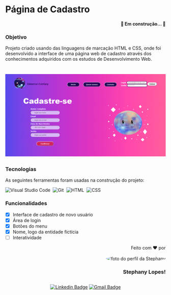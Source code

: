 # Página de Cadastro

<h4 align="right"> 
	🚧  Em construção...  🚧
</h4>

### Objetivo

<p> Projeto criado usando das linguagens de marcação HTML e CSS, onde foi desenvolvido a interface de uma página web de cadastro através dos conhecimentos adquiridos com os estudos de Desenvolvimento Web. </p>

##
<h1 align="center">
  <img alt="interface de um site Web de cadastro de novos usuarios" title="example" src="https://github.com/stpn-lopes/pagina_cadastro/blob/master/img/example.png?raw=true" />
</h1>

### Tecnologias

As seguintes ferramentas foram usadas na construção do projeto:

 ![Visual Studio Code](https://img.shields.io/badge/-Visual%20Studio%20Code-000080?style=for-the-badge&logo=visual-studio-code&logoColor=00CED1&labelColor=1f004e&color=483D8B)&nbsp; 
 ![Git](https://img.shields.io/badge/-Git-000080?style=for-the-badge&logo=git&logoColor=00CED1&labelColor=1f004e&color=483D8B)&nbsp;
 ![HTML](https://img.shields.io/badge/-HTML-000080?style=for-the-badge&logo=html5&logoColor=00CED1&labelColor=1f004e&color=483D8B)&nbsp;
 ![CSS](https://img.shields.io/badge/-CSS-000080?style=for-the-badge&logo=CSS3&logoColor=00CED1&labelColor=1f004e&color=483D8B)&nbsp;

### Funcionalidades

- [x] Interface de cadastro de novo usuário
- [x] Área de login
- [x] Botões do menu
- [x] Nome, logo da entidade fictícia
- [ ] Interatividade

<div align=right>

Feito com ❤️ por <br> <br>
 <img style="border-radius: 50%;" src="https://avatars.githubusercontent.com/u/91392505?v=4" width="100px;" alt="foto do perfil da Stephany">
### Stephany Lopes! 
</div>

## 
<div align=center>	
	
[![Linkedin Badge](https://img.shields.io/badge/-Stephany-blue?style=flat-square&logo=Linkedin&logoColor=white&link=https://www.linkedin.com/in/stpn-lopes/)](https://www.linkedin.com/in/stpn-lopes/) 
[![Gmail Badge](https://img.shields.io/badge/-stpn.lopes@gmail.com-c14438?style=flat-square&logo=Gmail&logoColor=white&link=mailto:stpn.lopes@gmail.com)](mailto:stpn.lopes@gmail.com)
	
</div>

